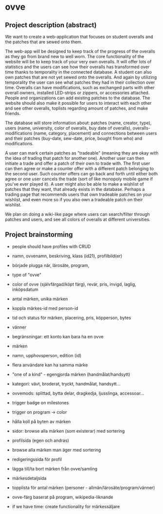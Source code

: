 # ovve
## Project description (abstract)
We want to create a web-application that focuses on student overalls and the patches that are sewed onto them.

The web-app will be designed to keep track of the progress of the overalls as they go from brand new to well worn. The core functionality of the website will be to keep track of your very own overalls. It will offer lots of statistics and the users can see how their overalls has transformed over time thanks to temporality in the connected database. A student can also own patches that are not yet sewed onto the overalls. And again by utilizing temporality the user can see what patches they had in their collection over time. Overalls can have modifications, such as exchanged parts with other overall owners, installed LED-strips or zippers, or accessories attached. People and organizations can add existing patches to the database. The website should also make it possible for users to interact with each other and see other overalls, toplists regarding amount of patches, and make friends.

The database will store information about:
patches (name, creator, type), users (name, university, color of overalls, buy date of overalls), overalls-modifications (name, category, placement) and connections between users and their patches (buy-date, sew-date, price, bought from who) and modifications.

A user can mark certain patches as "tradeable" (meaning they are okay with the idea of trading that patch for another one). Another user can then initiate a trade and offer a patch of their own to trade with. The first user can then agree or make a counter offer with a different patch belonging to the second user. Such counter offers can go back and forth until either both agree or one user cancels the trade (sort of like monopoly mobile game if you've ever played it). A user might also be able to make a wishlist of patches that they want, that already exists in the database. Perhaps a trading page that recommends users that own tradeable patches on your wishlist, and even more so if you also own a tradeable patch on their wishlist.

We plan on doing a wiki-like page where users can search/filter through patches and users, and see all colors of overalls at different universities.

## Project brainstorming
- people should have profiles with CRUD
- namn, ovvenamn, beskriving, klass (id21), profilbild(er)
- började plugga när, lärosäte, program,
- type of "ovve"
- color of ovve (självfärgad/köpt färg), revär, pris, invigd, laglig, inköpsdatum
- antal märken, unika märken
- koppla märkes-id med person-id
- tid och status för märken, placering, pris, köpperson, bytes
- vänner
- begränsningar: ett konto kan bara ha en ovve

- märken
- namn, upphovsperson, edition (id)
- flera användare kan ha samma märke
- "one of a kind" - egengjorda märken (handmålat/handsytt)
- kategori: vävt, broderat, tryckt, handmålat, handsytt...

- ovvemods: splittad, bytta delar, dragkedja, ljusslinga, accessoar...

- trigger badge on milestones
- trigger on program -> color

- hålla koll på byten av märken

- sidor: browse alla märken (som existerar) med sortering
- profilsida (egen och andras)
- browse alla märken man äger med sortering
- redigeringssida för profil
- lägga till/ta bort märken från ovve/samling
- märkesdetaljsida
- topplista för antal märken (personer - allmän/lärosäte/program/vänner)
- ovve-färg baserat på program, wikipedia-liknande

- if we have time: create functionality for märkessäljare
